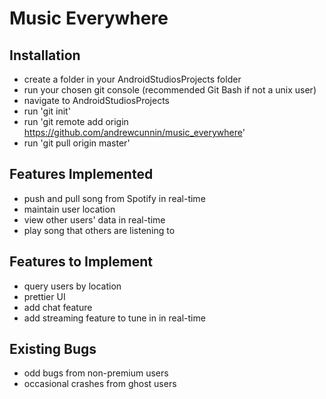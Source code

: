 # Music Everywhere

## Installation
- create a folder in your AndroidStudiosProjects folder
- run your chosen git console (recommended Git Bash if not a unix user)
- navigate to AndroidStudiosProjects
- run 'git init'
- run 'git remote add origin https://github.com/andrewcunnin/music_everywhere'
- run 'git pull origin master'

## Features Implemented
- push and pull song from Spotify in real-time
- maintain user location
- view other users' data in real-time
- play song that others are listening to

## Features to Implement
- query users by location
- prettier UI
- add chat feature
- add streaming feature to tune in in real-time

## Existing Bugs
- odd bugs from non-premium users
- occasional crashes from ghost users
